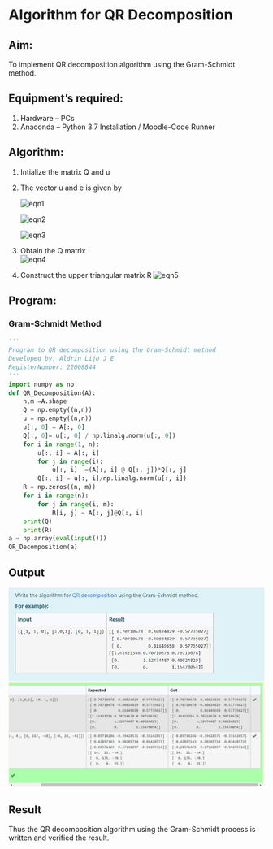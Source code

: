 # Algorithm for QR Decomposition
## Aim:
To implement QR decomposition algorithm using the Gram-Schmidt method.
## Equipment’s required:
1.	Hardware – PCs
2.	Anaconda – Python 3.7 Installation / Moodle-Code Runner
## Algorithm:
1.	Intialize the matrix Q and u
2.	The vector u and e is given by

    ![eqn1](./ex4.jpg)

    ![eqn2](./ex6.jpg)

    ![eqn3](./ex3.jpg)

3.	Obtain the Q matrix   
    ![eqn4](./ex1.jpg)
4.	Construct the upper triangular matrix R
    ![eqn5](./ex2.jpg)



## Program:
### Gram-Schmidt Method
```py
''' 
Program to QR decomposition using the Gram-Schmidt method
Developed by: Aldrin Lijo J E
RegisterNumber: 22008844
'''
import numpy as np
def QR_Decomposition(A):
    n,m =A.shape
    Q = np.empty((n,n))
    u = np.empty((n,n))
    u[:, 0] = A[:, 0]
    Q[:, 0]= u[:, 0] / np.linalg.norm(u[:, 0])
    for i in range(1, n):
        u[:, i] = A[:, i]
        for j in range(i):
            u[:, i] -=(A[:, i] @ Q[:, j])*Q[:, j]
        Q[:, i] = u[:, i]/np.linalg.norm(u[:, i])
    R = np.zeros((n, m))
    for i in range(n):
        for j in range(i, m):
            R[i, j] = A[:, j]@Q[:, i]
    print(Q)
    print(R)
a = np.array(eval(input()))
QR_Decomposition(a)
```

## Output

![output](/Screenshot%202023-01-17%20201614.jpg)
![output](/Screenshot%202023-01-17%20201831.jpg)


## Result
Thus the QR decomposition algorithm using the Gram-Schmidt process is written and verified the result.